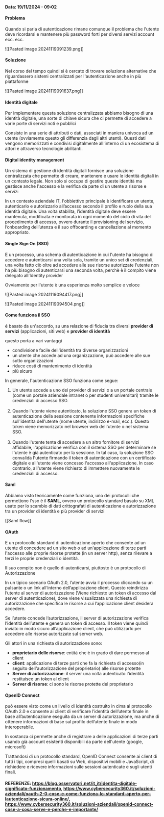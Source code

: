 #### Data: 19/11/2024 - 09:02

#### Problema

Quando si parla di autenticazione rimane comunque il problema che l'utente deve ricordarsi e mantenere più password forti per diversi servizi account ecc. ecc.

![[Pasted image 20241119091239.png]]

#### Soluzione

Nel corso del tempo quindi si è cercato di trovare soluzione alternative che riguardassero sistemi centralizzati per l'autenticazione anche in più piattaforme

![[Pasted image 20241119091637.png]]

#### Identità digitale

Per implementare questa soluzione centralizzata abbiamo bisogno di una identità digitale, una sorte di chiave sicura che ci permette di accedere a varie porte di servizi noti e pubblici

Consiste in una serie di attributi o dati, associati in maniera univoca ad un utente (ovviamente questo gli differenzia dagli altri utenti). Questi dati vengono memorizzati e condivisi digitalmente all'interno di un ecosistema di attori e attraverso tecnologie abilitanti.

#### Digital identity management

Un sistema di gestione di identità digitali fornisce una soluzione centralizzata che permette di creare, mantenere e usare le identità digitali in un contesto legale. Non solo si occupa di gestire queste identità ma gestisce anche l'accesso e la verifica da parte di un utente a risorse e servizi

In un contesto aziendale IT, l'obbiettivo principale è identificare un utente, autenticarlo e autorizzarlo all’accesso secondo il profilo e ruolo della sua identità digitale. Una volta stabilita, l’identità digitale deve essere mantenuta, modificata e monitorata in ogni momento del ciclo di vita del procedimento di accesso, ovvero durante il provisioning del servizio, l’onboarding dell’utenza e il suo offboarding e cancellazione al momento appropriato.

#### Single Sign On (SSO) 

E un processo, una schema di autenticazione in cui l'utente ha bisogno di accedere e autenticarsi una volta sola, tramite un unico set di credenziali, una volta fatto ciò oltre ad accedere alle sue risorse autorizzate l'utente non ha più bisogno di autenticarsi una seconda volta, perchè è il compito viene delegato all'Identity provider 

Ovviamente per l'utente è una esperienza molto semplice e veloce

![[Pasted image 20241119094417.png]]

![[Pasted image 20241119094504.png]]

#### Come funziona il SSO

é basato da un'accordo, su una relazione di fiducia tra diversi **provider di servizi** (applicazioni, siti web) e **provider di identità**

questo porta a vari vantaggi
- condivisione facile dell'identità tra diverse organizzazioni
- un utente che accede ad una organizzazione, può accedere alle sue sotto organizzazioni
- riduce costi di mantenimento di identità
- più sicuro

  
In generale, l'autenticazione SSO funziona come segue:

1. Un utente accede a uno dei provider di servizi o a un portale centrale (come un portale aziendale intranet o per studenti universitari) tramite le credenziali di accesso SSO.  
     
2. Quando l'utente viene autenticato, la soluzione SSO genera un token di autenticazione della sessione contenente informazioni specifiche sull'identità dell'utente (nome utente, indirizzo e-mail, ecc.). Questo token viene memorizzato nel browser web dell'utente o nel sistema SSO.  
     
3. Quando l'utente tenta di accedere a un altro fornitore di servizi affidabile, l'applicazione verifica con il sistema SSO per determinare se l'utente è già autenticato per la sessione. In tal caso, la soluzione SSO convalida l'utente firmando il token di autenticazione con un certificato digitale e all'utente viene concesso l'accesso all'applicazione. In caso contrario, all'utente viene richiesto di immettere nuovamente le credenziali di accesso.

#### Saml

Abbiamo visto teoricamente come funziona, uno dei protocolli che permettono l'sso è il **SAML**, ovvero un protocollo standard basato su XML usato per lo scambio di dati crittografati di autenticazione e autorizzazione tra un provider di identità e più provider di servizi 

[[Saml flow]]

#### OAuth

E un protocollo standard di autenticazione aperto che consente ad un utente di concedere ad un sito web o ad un'applicazione di terze parti l'accesso alle proprie risorse protette (in un server http), senza rilevare a terzi le proprie credenziali o identità.

Il suo compito non è quello di autenticarsi, piuttosto è un protocollo di Autorizzazione

In un tipico scenario OAuth 2.0, l’utente avvia il processo cliccando su un pulsante o un link all’interno dell’applicazione client. Questo reindirizza l’utente al server di autorizzazione (Viene richiesto un token di accesso dal server di autenticazione), dove viene visualizzata una richiesta di autorizzazione che specifica le risorse a cui l’applicazione client desidera accedere.

Se l’utente concede l’autorizzazione, il server di autorizzazione verifica l’identità dell’utente e genera un token di accesso. Il token viene quindi inviato in modo sicuro all’applicazione client, che può utilizzarlo per accedere alle risorse autorizzate sul server web.

Gli attori in una richiesta di autorizzazione sono:
- **proprietario delle risorse**: entità che è in grado di dare permesso al client
- **client**: applicazione di terze parti che fa la richiesta di accesso(in seguito dell'autorizzazione del proprietario) alle risorse protette
- **Server di autorizzazione**: il server una volta autenticato l'identità restituisce un token al client
- **Server di risorse**: ci sono le risorse protette del proprietario

#### OpenID Connect

può essere visto come un livello di identità costruito in cima al protocollo OAuth 2.0 e consente ai client di verificare l’identità dell’utente finale in base all’autenticazione eseguita da un server di autorizzazione, ma anche di ottenere informazioni di base sul profilo dell’utente finale in modo interoperabile.

In sostanza ci permette anche di registrare a delle applicazioni di terze parti usando già account esistenti disponibili da parte dell'utente (google, microsoft)

Trattandosi di un protocollo standard, OpenID Connect consente ai client di tutti i tipi, compresi quelli basati su Web, dispositivi mobili e JavaScript, di richiedere e ricevere informazioni sulle sessioni autenticate e sugli utenti finali.

#### REFERENZE: https://blog.osservatori.net/it_it/identita-digitale-significato-funzionamento, https://www.cybersecurity360.it/soluzioni-aziendali/oauth-2-0-cose-e-come-funziona-lo-standard-aperto-per-lautenticazione-sicura-online/, https://www.cybersecurity360.it/soluzioni-aziendali/openid-connect-cose-a-cosa-serve-e-perche-e-importante/